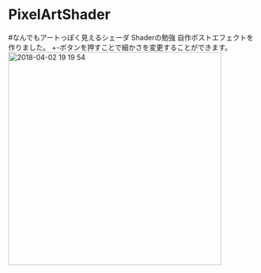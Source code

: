 # PixelArtShader
#なんでもアートっぽく見えるシェーダ
Shaderの勉強
自作ポストエフェクトを作りました。
+-ボタンを押すことで細かさを変更することができます。
<img width="431" alt="2018-04-02 19 19 54" src="https://user-images.githubusercontent.com/21967550/38193073-14766db4-36ab-11e8-86aa-b4deddc05a93.png">
